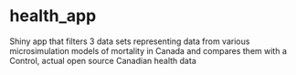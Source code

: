 # health_app
Shiny app that filters 3 data sets representing data from various microsimulation models of mortality in Canada and compares them with a Control, actual open source Canadian health data 

